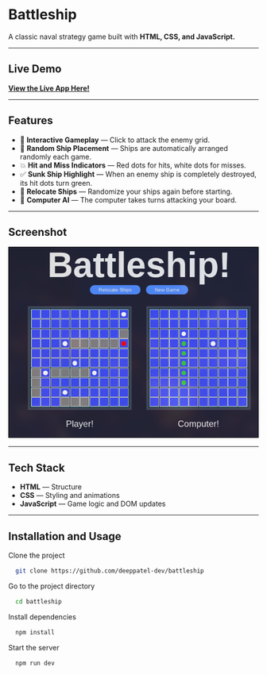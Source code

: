 # Battleship

A classic naval strategy game built with **HTML, CSS, and JavaScript.**

---

## Live Demo

**[View the Live App Here!](https://deeppatel-dev.github.io/battleship/)**

---

## Features

- 🎯 **Interactive Gameplay** — Click to attack the enemy grid.
- 🚢 **Random Ship Placement** — Ships are automatically arranged randomly each game.
- 💥 **Hit and Miss Indicators** — Red dots for hits, white dots for misses.
- ✅ **Sunk Ship Highlight** — When an enemy ship is completely destroyed, its hit dots turn green.
- 🔄 **Relocate Ships** — Randomize your ships again before starting.
- 🧠 **Computer AI** — The computer takes turns attacking your board.

---

## Screenshot

![App Screenshot](./screenshot.png)

---

## Tech Stack

- **HTML** — Structure
- **CSS** — Styling and animations
- **JavaScript** — Game logic and DOM updates

---

## Installation and Usage

Clone the project

```bash
  git clone https://github.com/deeppatel-dev/battleship
```

Go to the project directory

```bash
  cd battleship
```

Install dependencies

```bash
  npm install
```

Start the server

```bash
  npm run dev
```
